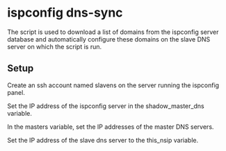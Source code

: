 # ispconfig dns-sync

The script is used to download a list of domains from the ispconfig server database and automatically configure these domains on the slave DNS server on which the script is run.

## Setup

Create an ssh account named slavens on the server running the ispconfig panel.

Set the IP address of the ispconfig server in the shadow_master_dns variable.

In the masters variable, set the IP addresses of the master DNS servers.

Set the IP address of the slave dns server to the this_nsip variable. 
